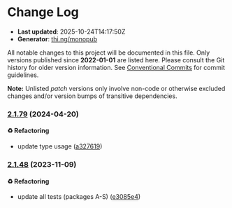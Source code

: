 # Change Log

- **Last updated**: 2025-10-24T14:17:50Z
- **Generator**: [thi.ng/monopub](https://thi.ng/monopub)

All notable changes to this project will be documented in this file.
Only versions published since **2022-01-01** are listed here.
Please consult the Git history for older version information.
See [Conventional Commits](https://conventionalcommits.org/) for commit guidelines.

**Note:** Unlisted _patch_ versions only involve non-code or otherwise excluded changes
and/or version bumps of transitive dependencies.

### [2.1.79](https://github.com/thi-ng/umbrella/tree/@thi.ng/fuzzy@2.1.79) (2024-04-20)

#### ♻️ Refactoring

- update type usage ([a327619](https://github.com/thi-ng/umbrella/commit/a327619))

### [2.1.48](https://github.com/thi-ng/umbrella/tree/@thi.ng/fuzzy@2.1.48) (2023-11-09)

#### ♻️ Refactoring

- update all tests (packages A-S) ([e3085e4](https://github.com/thi-ng/umbrella/commit/e3085e4))
